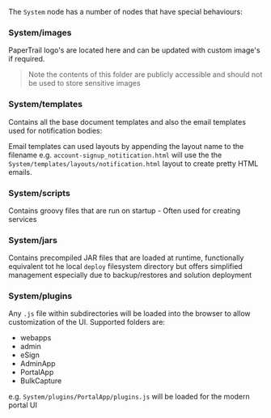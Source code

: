 The `System` node has a number of nodes that have special behaviours:

### System/images

PaperTrail logo's are located here and can be updated with custom image's if required.  

> Note the contents of this folder are publicly accessible and should not be used to store sensitive images

### System/templates

Contains all the base document templates and also the email templates used for notification bodies:

Email templates can used layouts by appending the layout name to the filename e.g. `account-signup_notitication.html` will use the the `System/templates/layouts/notification.html` layout to create pretty HTML emails.

### System/scripts

Contains groovy files that are run on startup - Often used for creating services

### System/jars

Contains precompiled JAR files that are loaded at runtime, functionally equivalent tot he local `deploy` filesystem directory but offers simplified management especially due to backup/restores and solution deployment

### System/plugins

Any `.js` file within subdirectories will be loaded into the browser to allow customization of the UI. Supported folders are:

* webapps
* admin
* eSign
* AdminApp
* PortalApp
* BulkCapture

e.g. `System/plugins/PortalApp/plugins.js` will be loaded for the modern portal UI


